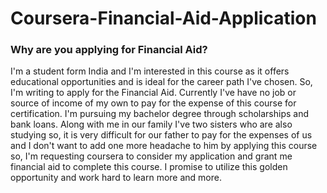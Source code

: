 # Coursera-Financial-Aid-Application
### Why are you applying for Financial Aid?
I'm a student form India and I'm interested in this course as it offers educational opportunities and is ideal for the career path I've chosen.
So, I'm writing to apply for the Financial Aid. Currently I've have no job or source of income of my own to pay for the expense of this course
for certification. I'm pursuing my bachelor degree through scholarships and bank loans. Along with me in our family I've two sisters who
are also studying so, it is very difficult for our father to pay for the expenses of us and I don't want to add one more headache to him by
applying this course so, I'm requesting coursera to consider my application and grant me financial aid to complete this course. I promise to
utilize this golden opportunity and work hard to learn more and more.
